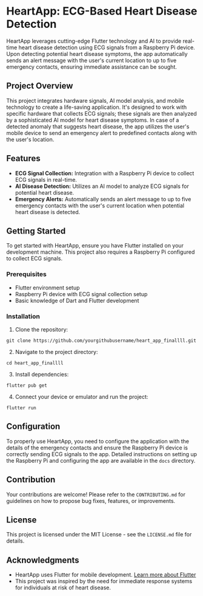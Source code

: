 
# HeartApp: ECG-Based Heart Disease Detection

HeartApp leverages cutting-edge Flutter technology and AI to provide real-time heart disease detection using ECG signals from a Raspberry Pi device. Upon detecting potential heart disease symptoms, the app automatically sends an alert message with the user's current location to up to five emergency contacts, ensuring immediate assistance can be sought.

## Project Overview

This project integrates hardware signals, AI model analysis, and mobile technology to create a life-saving application. It's designed to work with specific hardware that collects ECG signals; these signals are then analyzed by a sophisticated AI model for heart disease symptoms. In case of a detected anomaly that suggests heart disease, the app utilizes the user's mobile device to send an emergency alert to predefined contacts along with the user's location.

## Features

- **ECG Signal Collection:** Integration with a Raspberry Pi device to collect ECG signals in real-time.
- **AI Disease Detection:** Utilizes an AI model to analyze ECG signals for potential heart disease.
- **Emergency Alerts:** Automatically sends an alert message to up to five emergency contacts with the user's current location when potential heart disease is detected.

## Getting Started

To get started with HeartApp, ensure you have Flutter installed on your development machine. This project also requires a Raspberry Pi configured to collect ECG signals.

### Prerequisites

- Flutter environment setup
- Raspberry Pi device with ECG signal collection setup
- Basic knowledge of Dart and Flutter development

### Installation

1. Clone the repository:
```
git clone https://github.com/yourgithubusername/heart_app_finallll.git
```

2. Navigate to the project directory:
```
cd heart_app_finallll
```

3. Install dependencies:
```
flutter pub get
```

4. Connect your device or emulator and run the project:
```
flutter run
```

## Configuration

To properly use HeartApp, you need to configure the application with the details of the emergency contacts and ensure the Raspberry Pi device is correctly sending ECG signals to the app. Detailed instructions on setting up the Raspberry Pi and configuring the app are available in the `docs` directory.

## Contribution

Your contributions are welcome! Please refer to the `CONTRIBUTING.md` for guidelines on how to propose bug fixes, features, or improvements.

## License

This project is licensed under the MIT License - see the `LICENSE.md` file for details.

## Acknowledgments

- HeartApp uses Flutter for mobile development. [Learn more about Flutter](https://docs.flutter.dev/)
- This project was inspired by the need for immediate response systems for individuals at risk of heart disease.
